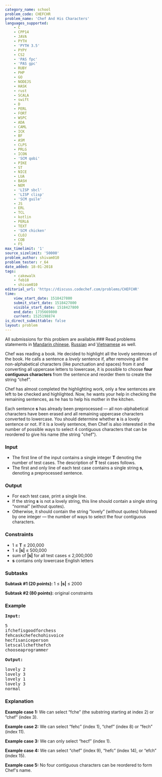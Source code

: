 ```yaml
---
category_name: school
problem_code: CHEFCHR
problem_name: 'Chef And His Characters'
languages_supported:
    - C
    - CPP14
    - JAVA
    - PYTH
    - 'PYTH 3.5'
    - PYPY
    - CS2
    - 'PAS fpc'
    - 'PAS gpc'
    - RUBY
    - PHP
    - GO
    - NODEJS
    - HASK
    - rust
    - SCALA
    - swift
    - D
    - PERL
    - FORT
    - WSPC
    - ADA
    - CAML
    - ICK
    - BF
    - ASM
    - CLPS
    - PRLG
    - ICON
    - 'SCM qobi'
    - PIKE
    - ST
    - NICE
    - LUA
    - BASH
    - NEM
    - 'LISP sbcl'
    - 'LISP clisp'
    - 'SCM guile'
    - JS
    - ERL
    - TCL
    - kotlin
    - PERL6
    - TEXT
    - 'SCM chicken'
    - CLOJ
    - COB
    - FS
max_timelimit: '1'
source_sizelimit: '50000'
problem_author: shivam010
problem_tester: r_64
date_added: 18-01-2018
tags:
    - cakewalk
    - feb18
    - shivam010
editorial_url: 'https://discuss.codechef.com/problems/CHEFCHR'
time:
    view_start_date: 1518427800
    submit_start_date: 1518427800
    visible_start_date: 1518427800
    end_date: 1735669800
    current: 1525198874
is_direct_submittable: false
layout: problem
---
```

All submissions for this problem are available.### Read problems statements in [Mandarin chinese](http://www.codechef.com/download/translated/FEB18/mandarin/CHEFCHR.pdf), [Russian](http://www.codechef.com/download/translated/FEB18/russian/CHEFCHR.pdf) and [Vietnamese](http://www.codechef.com/download/translated/FEB18/vietnamese/CHEFCHR.pdf) as well.

Chef was reading a book. He decided to highlight all the lovely sentences of the book. He calls a sentence a *lovely* sentence if, after removing all the non-alphabetical characters (like punctuation and spaces) from it and converting all uppercase letters to lowercase, it is possible to choose **four contiguous characters** from the sentence and reorder them to create the string “chef”.

Chef has almost completed the highlighting work, only a few sentences are left to be checked and highlighted. Now, he wants your help in checking the remaining sentences, as he has to help his mother in the kitchen.

Each sentence **s** has already been preprocessed — all non-alphabetical characters have been erased and all remaining uppercase characters converted to lowercase. You should determine whether **s** is a lovely sentence or not. If it is a lovely sentence, then Chef is also interested in the number of possible ways to select 4 contiguous characters that can be reordered to give his name (the string "chef").

### Input

- The first line of the input contains a single integer **T** denoting the number of test cases. The description of **T** test cases follows.
- The first and only line of each test case contains a single string **s**, denoting a preprocessed sentence.

### Output

- For each test case, print a single line.
- If the string **s** is not a lovely string, this line should contain a single string “normal” (without quotes).
- Otherwise, it should contain the string ”lovely” (without quotes) followed by one integer — the number of ways to select the four contiguous characters.

### Constraints

- 1 ≤ **T** ≤ 200,000
- 1 ≤ **|s|** ≤ 500,000
- sum of **|s|** for all test cases ≤ 2,000,000
- **s** contains only lowercase English letters

### Subtasks

**Subtask #1 (20 points):** 1 ≤ **|s|** ≤ 2000

**Subtask #2 (80 points):** original constraints

### Example

<pre>
<b>Input:</b>

5
ifchefisgoodforchess
fehcaskchefechohisvoice
hecfisaniceperson
letscallchefthefch
chooseaprogrammer

<b>Output:</b>

lovely 2
lovely 3
lovely 1
lovely 3
normal
</pre>
### Explanation

**Example case 1:** We can select “fche” (the substring starting at index 2) or “chef” (index 3).

**Example case 2:** We can select “fehc” (index 1), “chef” (index 8) or “fech” (index 11).

**Example case 3:** We can only select “hecf” (index 1).

**Example case 4:** We can select “chef” (index 9), “hefc” (index 14), or “efch” (index 15).

**Example case 5:** No four contiguous characters can be reordered to form Chef's name.
